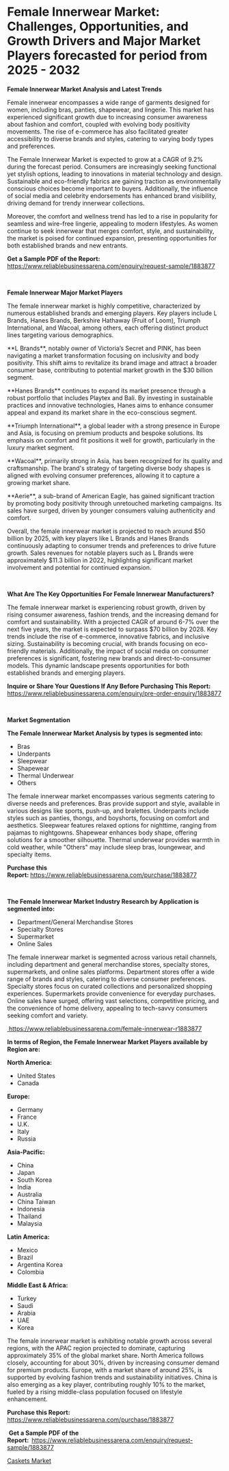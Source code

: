 <p><h1>Female Innerwear Market: Challenges, Opportunities, and Growth Drivers and Major Market Players forecasted for period from 2025 - 2032</h1></p><p><strong>Female Innerwear Market Analysis and Latest Trends</strong></p>
<p><p>Female innerwear encompasses a wide range of garments designed for women, including bras, panties, shapewear, and lingerie. This market has experienced significant growth due to increasing consumer awareness about fashion and comfort, coupled with evolving body positivity movements. The rise of e-commerce has also facilitated greater accessibility to diverse brands and styles, catering to varying body types and preferences.</p><p>The Female Innerwear Market is expected to grow at a CAGR of 9.2% during the forecast period. Consumers are increasingly seeking functional yet stylish options, leading to innovations in material technology and design. Sustainable and eco-friendly fabrics are gaining traction as environmentally conscious choices become important to buyers. Additionally, the influence of social media and celebrity endorsements has enhanced brand visibility, driving demand for trendy innerwear collections.</p><p>Moreover, the comfort and wellness trend has led to a rise in popularity for seamless and wire-free lingerie, appealing to modern lifestyles. As women continue to seek innerwear that merges comfort, style, and sustainability, the market is poised for continued expansion, presenting opportunities for both established brands and new entrants.</p></p>
<p><strong>Get a Sample PDF of the Report:&nbsp;</strong> <a href="https://www.reliablebusinessarena.com/enquiry/request-sample/1883877?utm_campaign=2279&utm_medium=2&utm_source=Github&utm_content=ia&utm_term=09022025&utm_id=female-innerwear">https://www.reliablebusinessarena.com/enquiry/request-sample/1883877</a></p>
<p>&nbsp;</p>
<p><strong>Female Innerwear Major Market Players</strong></p>
<p><p>The female innerwear market is highly competitive, characterized by numerous established brands and emerging players. Key players include L Brands, Hanes Brands, Berkshire Hathaway (Fruit of Loom), Triumph International, and Wacoal, among others, each offering distinct product lines targeting various demographics.</p><p>**L Brands**, notably owner of Victoria’s Secret and PINK, has been navigating a market transformation focusing on inclusivity and body positivity. This shift aims to revitalize its brand image and attract a broader consumer base, contributing to potential market growth in the $30 billion segment.</p><p>**Hanes Brands** continues to expand its market presence through a robust portfolio that includes Playtex and Bali. By investing in sustainable practices and innovative technologies, Hanes aims to enhance consumer appeal and expand its market share in the eco-conscious segment.</p><p>**Triumph International**, a global leader with a strong presence in Europe and Asia, is focusing on premium products and bespoke solutions. Its emphasis on comfort and fit positions it well for growth, particularly in the luxury market segment.</p><p>**Wacoal**, primarily strong in Asia, has been recognized for its quality and craftsmanship. The brand's strategy of targeting diverse body shapes is aligned with evolving consumer preferences, allowing it to capture a growing market share.</p><p>**Aerie**, a sub-brand of American Eagle, has gained significant traction by promoting body positivity through unretouched marketing campaigns. Its sales have surged, driven by younger consumers valuing authenticity and comfort.</p><p>Overall, the female innerwear market is projected to reach around $50 billion by 2025, with key players like L Brands and Hanes Brands continuously adapting to consumer trends and preferences to drive future growth. Sales revenues for notable players such as L Brands were approximately $11.3 billion in 2022, highlighting significant market involvement and potential for continued expansion.</p></p>
<p>&nbsp;</p>
<p><strong>What Are The Key Opportunities For Female Innerwear Manufacturers?</strong></p>
<p><p>The female innerwear market is experiencing robust growth, driven by rising consumer awareness, fashion trends, and the increasing demand for comfort and sustainability. With a projected CAGR of around 6-7% over the next five years, the market is expected to surpass $70 billion by 2028. Key trends include the rise of e-commerce, innovative fabrics, and inclusive sizing. Sustainability is becoming crucial, with brands focusing on eco-friendly materials. Additionally, the impact of social media on consumer preferences is significant, fostering new brands and direct-to-consumer models. This dynamic landscape presents opportunities for both established brands and emerging players.</p></p>
<p><strong>Inquire or Share Your Questions If Any Before Purchasing This Report:</strong> <a href="https://www.reliablebusinessarena.com/enquiry/pre-order-enquiry/1883877?utm_campaign=2279&utm_medium=2&utm_source=Github&utm_content=ia&utm_term=09022025&utm_id=female-innerwear">https://www.reliablebusinessarena.com/enquiry/pre-order-enquiry/1883877</a></p>
<p>&nbsp;</p>
<p><strong>Market Segmentation</strong></p>
<p><strong>The Female Innerwear Market Analysis by types is segmented into:</strong></p>
<p><ul><li>Bras</li><li>Underpants</li><li>Sleepwear</li><li>Shapewear</li><li>Thermal Underwear</li><li>Others</li></ul></p>
<p><p>The female innerwear market encompasses various segments catering to diverse needs and preferences. Bras provide support and style, available in various designs like sports, push-up, and bralettes. Underpants include styles such as panties, thongs, and boyshorts, focusing on comfort and aesthetics. Sleepwear features relaxed options for nighttime, ranging from pajamas to nightgowns. Shapewear enhances body shape, offering solutions for a smoother silhouette. Thermal underwear provides warmth in cold weather, while "Others" may include sleep bras, loungewear, and specialty items.</p></p>
<p><strong>Purchase this Report:&nbsp;</strong><a href="https://www.reliablebusinessarena.com/purchase/1883877?utm_campaign=2279&utm_medium=2&utm_source=Github&utm_content=ia&utm_term=09022025&utm_id=female-innerwear">https://www.reliablebusinessarena.com/purchase/1883877</a></p>
<p>&nbsp;</p>
<p><strong>The Female Innerwear Market Industry Research by Application is segmented into:</strong></p>
<p><ul><li>Department/General Merchandise Stores</li><li>Specialty Stores</li><li>Supermarket</li><li>Online Sales</li></ul></p>
<p><p>The female innerwear market is segmented across various retail channels, including department and general merchandise stores, specialty stores, supermarkets, and online sales platforms. Department stores offer a wide range of brands and styles, catering to diverse consumer preferences. Specialty stores focus on curated collections and personalized shopping experiences. Supermarkets provide convenience for everyday purchases. Online sales have surged, offering vast selections, competitive pricing, and the convenience of home delivery, appealing to tech-savvy consumers seeking comfort and variety.</p></p>
<p><a href="https://www.reliablebusinessarena.com/female-innerwear-r1883877?utm_campaign=2279&utm_medium=2&utm_source=Github&utm_content=ia&utm_term=09022025&utm_id=female-innerwear">&nbsp;https://www.reliablebusinessarena.com/female-innerwear-r1883877</a></p>
<p><strong>In terms of Region, the Female Innerwear Market Players available by Region are:</strong></p>
<p>
    <p> <strong> North America: </strong>
        <ul>
            <li>United States</li>
            <li>Canada</li>
        </ul>
        </p> 
    <p> <strong> Europe: </strong>
        <ul>
            <li>Germany</li>
            <li>France</li>
            <li>U.K.</li>
            <li>Italy</li>
            <li>Russia</li>
        </ul>
        </p> 
    <p> <strong> Asia-Pacific: </strong>
        <ul>
            <li>China</li>
            <li>Japan</li>
            <li>South Korea</li>
            <li>India</li>
            <li>Australia</li>
            <li>China Taiwan</li>
            <li>Indonesia</li>
            <li>Thailand</li>
            <li>Malaysia</li>
        </ul>
        </p> 
    <p> <strong> Latin America: </strong>
        <ul>
            <li>Mexico</li>
            <li>Brazil</li>
            <li>Argentina Korea</li>
            <li>Colombia</li>
        </ul>
        </p> 
    <p> <strong> Middle East & Africa: </strong>
        <ul>
            <li>Turkey</li>
            <li>Saudi</li>
            <li>Arabia</li>
            <li>UAE</li>
            <li>Korea</li>
        </ul>
    </p>
    </p>
<p><p>The female innerwear market is exhibiting notable growth across several regions, with the APAC region projected to dominate, capturing approximately 35% of the global market share. North America follows closely, accounting for about 30%, driven by increasing consumer demand for premium products. Europe, with a market share of around 25%, is supported by evolving fashion trends and sustainability initiatives. China is also emerging as a key player, contributing roughly 10% to the market, fueled by a rising middle-class population focused on lifestyle enhancement.</p></p>
<p><strong>Purchase this Report: </strong><a href="https://www.reliablebusinessarena.com/purchase/1883877?utm_campaign=2279&utm_medium=2&utm_source=Github&utm_content=ia&utm_term=09022025&utm_id=female-innerwear">https://www.reliablebusinessarena.com/purchase/1883877</a></p>
<p>&nbsp;<strong>Get a Sample PDF of the Report:&nbsp;&nbsp;</strong><a href="https://www.reliablebusinessarena.com/enquiry/request-sample/1883877?utm_campaign=2279&utm_medium=2&utm_source=Github&utm_content=ia&utm_term=09022025&utm_id=female-innerwear">https://www.reliablebusinessarena.com/enquiry/request-sample/1883877</a></p>
<p><strong></strong></p>
<p><p><a href="https://github.com/mayabungard8092/Market-Research-Report-List-1/blob/main/caskets-market.md?utm_campaign=2279&utm_medium=2&utm_source=Github&utm_content=ia&utm_term=09022025&utm_id=female-innerwear">Caskets Market</a></p></p>